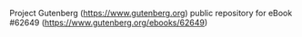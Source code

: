 Project Gutenberg (https://www.gutenberg.org) public repository for eBook #62649 (https://www.gutenberg.org/ebooks/62649)
